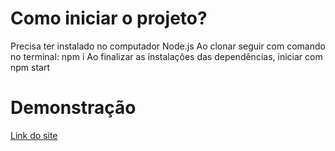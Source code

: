 # Como iniciar o projeto?

Precisa ter instalado no computador Node.js
Ao clonar seguir com comando no terminal: npm i
Ao finalizar as instalações das dependências, iniciar com npm start

# Demonstração

[Link do site](https://teste-ehive-frontend.vercel.app/)